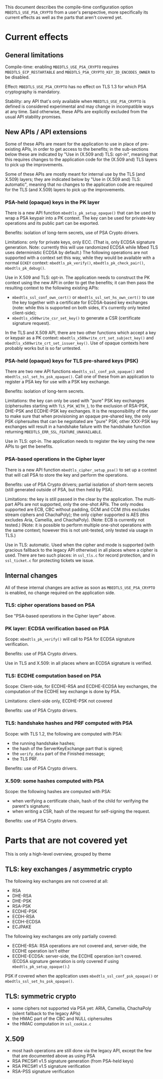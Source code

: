 This document describes the compile-time configuration option
`MBEDTLS_USE_PSA_CRYPTO` from a user's perspective, more specifically its
current effects as well as the parts that aren't covered yet.

Current effects
===============

General limitations
-------------------

Compile-time: enabling `MBEDTLS_USE_PSA_CRYPTO` requires
`MBEDTLS_ECP_RESTARTABLE` and
`MBEDTLS_PSA_CRYPTO_KEY_ID_ENCODES_OWNER` to be disabled.

Effect: `MBEDTLS_USE_PSA_CRYPTO` has no effect on TLS 1.3 for which PSA
cryptography is mandatory.

Stability: any API that's only available when `MBEDTLS_USE_PSA_CRYPTO` is
defined is considered experimental and may change in incompatible ways at any
time. Said otherwise, these APIs are explicitly excluded from the usual API
stability promises.

New APIs / API extensions
-------------------------

Some of these APIs are meant for the application to use in place of
pre-existing APIs, in order to get access to the benefits; in the sub-sections
below these are indicated by "Use in (X.509 and) TLS: opt-in", meaning that
this requires changes to the application code for the (X.509 and) TLS layers
to pick up the improvements.

Some of these APIs are mostly meant for internal use by the TLS (and X.509)
layers; they are indicated below by "Use in (X.509 and) TLS: automatic",
meaning that no changes to the application code are required for the TLS (and
X.509) layers to pick up the improvements.

### PSA-held (opaque) keys in the PK layer

There is a new API function `mbedtls_pk_setup_opaque()` that can be used to
wrap a PSA keypair into a PK context. The key can be used for private-key
operations and its public part can be exported.

Benefits: isolation of long-term secrets, use of PSA Crypto drivers.

Limitations: only for private keys, only ECC. (That is, only ECDSA signature
generation. Note: currently this will use randomized ECDSA while Mbed TLS uses
deterministic ECDSA by default.) The following operations are not supported
with a context set this way, while they would be available with a normal
`ECKEY` context: `mbedtls_pk_verify()`, `mbedtls_pk_check_pair()`,
`mbedtls_pk_debug()`.

Use in X.509 and TLS: opt-in. The application needs to construct the PK context
using the new API in order to get the benefits; it can then pass the
resulting context to the following existing APIs:

- `mbedtls_ssl_conf_own_cert()` or `mbedtls_ssl_set_hs_own_cert()` to use the
  key together with a certificate for ECDSA-based key exchanges (note: while
this is supported on both sides, it's currently only tested client-side);
- `mbedtls_x509write_csr_set_key()` to generate a CSR (certificate signature
  request).

In the TLS and X.509 API, there are two other functions which accept a key or
keypair as a PK context: `mbedtls_x509write_crt_set_subject_key()` and
`mbedtls_x509write_crt_set_issuer_key()`. Use of opaque contexts here probably
works but is so far untested.

### PSA-held (opaque) keys for TLS pre-shared keys (PSK)

There are two new API functions `mbedtls_ssl_conf_psk_opaque()` and
`mbedtls_ssl_set_hs_psk_opaque()`. Call one of these from an application to
register a PSA key for use with a PSK key exchange.

Benefits: isolation of long-term secrets.

Limitations: the key can only be used with "pure"
PSK key exchanges (ciphersuites starting with `TLS_PSK_WITH_`), to the
exclusion of RSA-PSK, DHE-PSK and ECDHE-PSK key exchanges. It is the responsibility of
the user to make sure that when provisioning an opaque pre-shared key, the
only PSK ciphersuites that can be negotiated are "pure" PSK; other XXX-PSK key
exchanges will result in a handshake failure with the handshake function
returning `MBEDTLS_ERR_SSL_FEATURE_UNAVAILABLE`.

Use in TLS: opt-in. The application needs to register the key using the new
APIs to get the benefits.

### PSA-based operations in the Cipher layer

There is a new API function `mbedtls_cipher_setup_psa()` to set up a context
that will call PSA to store the key and perform the operations.

Benefits: use of PSA Crypto drivers; partial isolation of short-term secrets
(still generated outside of PSA, but then held by PSA).

Limitations: the key is still passed in the clear by the application. The
multi-part APIs are not supported, only the one-shot APIs. The only modes
supported are ECB, CBC without padding, GCM and CCM (this excludes stream
ciphers and ChachaPoly); the only cipher supported is AES (this excludes Aria,
Camellia, and ChachaPoly). (Note: ECB is currently not tested.) (Note: it is
possible to perform multiple one-shot operations with the same context;
however this is not unit-tested, only tested via usage in TLS.)

Use in TLS: automatic. Used when the cipher and mode is supported (with
gracious fallback to the legacy API otherwise) in all places where a cipher is
used. There are two such places: in `ssl_tls.c` for record protection, and in
`ssl_ticket.c` for protecting tickets we issue.

Internal changes
----------------

All of these internal changes are active as soon as `MBEDTLS_USE_PSA_CRYPTO`
is enabled, no change required on the application side.

### TLS: cipher operations based on PSA

See "PSA-based operations in the Cipher layer" above.

### PK layer: ECDSA verification based on PSA

Scope: `mbedtls_pk_verify()` will call to PSA for ECDSA signature
verification.

Benefits: use of PSA Crypto drivers.

Use in TLS and X.509: in all places where an ECDSA signature is verified.

### TLS: ECDHE computation based on PSA

Scope: Client-side, for ECDHE-RSA and ECDHE-ECDSA key exchanges, the
computation of the ECDHE key exchange is done by PSA.

Limitations: client-side only, ECDHE-PSK not covered

Benefits: use of PSA Crypto drivers.

### TLS: handshake hashes and PRF computed with PSA

Scope: with TLS 1.2, the following are computed with PSA:
- the running handshake hashes;
- the hash of the ServerKeyExchange part that is signed;
- the `verify_data` part of the Finished message;
- the TLS PRF.

Benefits: use of PSA Crypto drivers.

### X.509: some hashes computed with PSA

Scope: the following hashes are computed with PSA:
- when verifying a certificate chain, hash of the child for verifying the
  parent's signature;
- when writing a CSR, hash of the request for self-signing the request.

Benefits: use of PSA Crypto drivers.

Parts that are not covered yet
==============================

This is only a high-level overview, grouped by theme

TLS: key exchanges / asymmetric crypto
--------------------------------------

The following key exchanges are not covered at all:

- RSA
- DHE-RSA
- DHE-PSK
- RSA-PSK
- ECDHE-PSK
- ECDH-RSA
- ECDH-ECDSA
- ECJPAKE

The following key exchanges are only partially covered:

- ECDHE-RSA: RSA operations are not covered and, server-side, the ECDHE
  operation isn't either
- ECDHE-ECDSA: server-side, the ECDHE operation isn't covered. (ECDSA
  signature generation is only covered if using `mbedtls_pk_setup_opaque()`.)

PSK if covered when the application uses `mbedtls_ssl_conf_psk_opaque()` or
`mbedtls_ssl_set_hs_psk_opaque()`.

TLS: symmetric crypto
---------------------

- some ciphers not supported via PSA yet: ARIA, Camellia, ChachaPoly (silent
  fallback to the legacy APIs)
- the HMAC part of the CBC and NULL ciphersuites
- the HMAC computation in `ssl_cookie.c`

X.509
-----

- most hash operations are still done via the legacy API, except the few that
  are documented above as using PSA
- RSA PKCS#1 v1.5 signature generation (from PSA-held keys)
- RSA PKCS#1 v1.5 signature verification
- RSA-PSS signature verification
